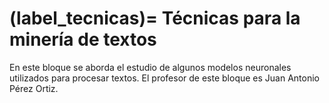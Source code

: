 
(label_tecnicas)=
Técnicas para la minería de textos
==================================

En este bloque se aborda el estudio de algunos modelos neuronales utilizados para procesar textos. El profesor de este bloque es Juan Antonio Pérez Ortiz. 

<!-- 
El bloque comienza con un repaso del funcionamiento del regresor logístico, que nos servirá para asentar los conocimientos necesarios para entender posteriores modelos. A continuación se estudia con cierto nivel de detalle *skip-grams*, uno de los algoritmos para la obtención de *embeddings* incontextuales de palabras. Después se repasa el funcionamiento de las arquitecturas neuronales *feedforward* y se estudia su aplicación a modelos de lengua. El objetivo último es abordar el estudio de la arquitectura más importante de los sistemas actuales de procesamiento de textos: el transformer. Una vez estudiadas estas arquitecturas, finalizaremos con un análisis del funcionamiento de los modelos preentrenados (modelos fundacionales), en general, y de los modelos de lengua, en particular.

Los materiales de clase complementan la lectura de algunos capítulos de un libro de texto ("Speech and Language Processing" de Dan Jurafsky y James H. Martin, borrador de la tercera edición, disponible online) con anotaciones realizadas por el profesor.

## Prácticas a entregar para este bloque

Durante las sesiones de este bloque, estudiaremos diferentes implementaciones en PyTorch de modelos neuronales para procesar textos. Para cada ejemplo de código, excepto el último, has de entregar un notebook con el código original y pequeños bloques de texto con tus comentarios explicando el código en base a lo que has aprendido sobre el tema y sobre PyTorch. Entrega todos los notebooks en forma de enlaces de Google Colab a través de una tutoría de UACloud. Crea los cuadernos de Google Colab con tu cuenta de `gcloud.ua.es` y compártelos con la cuenta del profesor que te indicará en clase. Para el último bloque de código (implementación del transformer), tendrás que complementar el cuaderno con código propio para realizar una tarea adicional y ajuntar un informe detallado dentro del cuaderno. El **plazo de entrega acaba el 31 de mayo de 2023** a las 23.59 horas. Las prácticas se pueden hacer en parejas. Recuerda que hay un examen final de la asignatura, por lo que es muy recomendable que ambos miembros del equipo se impliquen de igual manera.

## Primera sesión (29 de marzo de 2023)

**<span style="font-size: 1.15em">Contenidos a preparar antes de la sesión del 29/03/2023</span>**

Las actividades a realizar antes de esta clase son:

- Lectura y estudio de los contenidos de [esta página](https://jaspock.github.io/me/materials/transformers/regresor) sobre regresión logística. Puedes saltar por ahora el apartado de [implementación en PyTorch](https://jaspock.github.io/me/materials/transformers/regresor#regresores-implementados-en-pytorch), ya que será el eje central de la clase presencial. Como verás, la página te indica qué contenidos has de leer del libro. Tras una primera lectura, lee las anotaciones del profesor, cuyo propósito es ayudarte a entender los conceptos clave del capítulo. Después, realiza una segunda lectura del capítulo del libro. En total, esta parte debería llevarte unas 3 horas 🕒️ de trabajo.
- Visionado y estudio de los tutoriales en vídeo de esta [playlist oficial de PyTorch](https://www.youtube.com/playlist?list=PL_lsbAsL_o2CTlGHgMxNrKhzP97BaG9ZN).  Estudia al menos los 4 primeros vídeos (“Introduction to PyTorch”, “Introduction to PyTorch Tensors”, “The Fundamentals of Autograd” y “Building Models with PyTorch”). En total, esta parte debería llevarte unas 2 horas 🕒️ de trabajo.
- Tras acabar con las dos partes anteriores, realiza este [test de evaluación](https://forms.gle/E1xzZHw6hzMWJaNr7) de estos contenidos. Son pocas preguntas y te llevará unos minutos.

**<span style="font-size: 1.15em">Contenidos para la sesión presencial del 29/03/2023</span>**

En la clase presencial (3 horas 🕒️ de duración), repasaremos los contenidos de la semana anterior y veremos cómo se implementa un regresor logístico en PyTorch siguiendo la implementación de un regresor logístico binario y de uno multinomial que se comentan en [este apartado](https://jaspock.github.io/me/materials/transformers/regresor#regresores-implementados-en-pytorch).

La idea es que vayas creando una serie de notebooks en Google Colab en los que incluyas y comentes cada uno de los programas que vamos a ir viendo. En la última clase se presentará una práctica más avanzada que implicará modificar el código del transformer.

*Nota:* por si te es de utilidad, tienes una copia del código que veremos en este bloque en [esta carpeta de Google Drive][drivecolab] (accede con tu cuenta de `gcloud.ua.es`).

[drivecolab]: https://drive.google.com/drive/folders/1W47uSa0ddxalj9OWQIKk1mRYJ7xq6ftv?usp=sharing

## Segunda sesión (26 de abril de 2023)

Entre la sesión anterior y la del 26 de abril transcurren varias semanas, por lo que la carga de trabajo es mayor que en la sesión anterior.

**<span style="font-size: 1.15em">Contenidos a preparar antes de la sesión del 26/04/2023</span>**

Las actividades a realizar antes de esta clase son:

- Lectura y estudio de [esta página](https://jaspock.github.io/me/materials/transformers/embeddings) sobre la obtención de embeddings incontextuales. Puedes saltar de nuevo el apartado de [implementación en PyTorch](https://jaspock.github.io/me/materials/transformers/embeddings#implementación-en-pytorch), ya que se estudiará en la próxima clase presencial. Como verás, la página te indica qué contenidos has de leer del libro. Tras una primera lectura, lee las anotaciones del profesor, cuyo objetivo es ayudarte a entender los conceptos clave del capítulo. Después, realiza una segunda lectura del capítulo. En total, esta parte debería llevarte unas 4 horas 🕒️ de trabajo.
- Lectura y estudio de [esta página](https://jaspock.github.io/me/materials/transformers/ffw) sobre las redes neuronales hacia delante. Puedes saltar también aquí el apartado de [implementación en PyTorch](https://jaspock.github.io/me/materials/transformers/ffw#implementación-en-pytorch), ya que se estudiará también en la próxima clase presencial. En total, esta parte debería llevarte unas 3 horas 🕒️ de trabajo.
- Primeros pasos en el estudio del modelo transformer. Volveremos a dedicar más horas a esta arquitectura para la próxima sesión de forma que la abordaremos en dos fases. Por ahora, lee con detenimiento la introducción a mecanismos de atención de ["Visualizing A Neural Machine Translation Model"](https://jalammar.github.io/visualizing-neural-machine-translation-mechanics-of-seq2seq-models-with-attention/), así como la introducción visual a los transformers de ["The Illustrated Transformer"](http://jalammar.github.io/illustrated-transformer/) y la más elaborada de ["The Illustrated GPT-2"](https://jalammar.github.io/illustrated-gpt2/). A continuación, lee el apartado 9.7 (solo este apartado) del capítulo ["Deep learning architectures for sequence processing"](https://web.archive.org/web/20221216193204/https://web.stanford.edu/~jurafsky/slp3/9.pdf); el objetivo es que entiendas conceptualmente el mecanismo de atención de los transformers, pero no es necesario que en este momento comprendas todos los detalles técnicos (especialmente las ecuaciones del modelo), ya que volverás a dedicarle tiempo a este capítulo más adelante. En total, esta parte debería llevarte ahora unas 4 horas 🕒️ de trabajo.
- Realización del [test de evaluación](https://forms.gle/Eb3ZwwGxbQp88t4FA) de estos contenidos. Son pocas preguntas y te llevará unos minutos.

**<span style="font-size: 1.15em">Contenidos para la sesión presencial del 26/04/2023</span>**

En la clase presencial (3 horas 🕒️ de duración), repasaremos los contenidos de la semana anterior y veremos sendas implementaciones en PyTorch del algoritmo [skip-grams](https://jaspock.github.io/me/materials/transformers/embeddings#implementación-en-pytorch) y de un modelo de lengua basado en [redes feedforward](https://jaspock.github.io/me/materials/transformers/ffw#implementación-en-pytorch).

## Tercera sesión (10 de mayo de 2023)

**<span style="font-size: 1.15em">Contenidos a preparar antes de la sesión del 10/05/2023</span>**

Las actividades a realizar antes de esta clase son:

- Afianzar el estudio de [esta página](https://jaspock.github.io/me/materials/transformers/attention) sobre el modelo transformer y el capítulo correspondiente del libro. En realidad, ya estudiaste para la sesión anterior todos estos conceptos, pero se te pidió que no te detuvieras en exceso en los detalles técnicos del libro. Ahora, es el momento de que vuelvas a leerlo con más calma y consultes también las anotaciones del profesor que hay en la página web. Puedes saltar de nuevo el apartado de [implementación en PyTorch][guiamingpt], ya que se estudiará en la próxima clase presencial. En total, esta parte debería llevarte unas 4 horas 🕒️ de trabajo.
- Visualizar el [vídeo][vidkarpathy] que introduce las ideas principales de la implementación del transformer que estudiaremos en la clase presencial. Pausa el vídeo y vuelve atrás cuando sea necesario para entender los conceptos clave. En total, esta parte debería llevarte unas 2 horas 🕒️ de trabajo.

[vidkarpathy]: https://youtu.be/kCc8FmEb1nY
[guiamingpt]: https://jaspock.github.io/me/materials/transformers/attention#implementación-en-pytorch

**<span style="font-size: 1.15em">Contenidos para la sesión del 10/05/2023</span>**

En la clase presencial (3 horas 🕒️ de duración), repasaremos los contenidos de la semana anterior y veremos cómo se [implementa el modelo transformer en PyTorch](https://jaspock.github.io/me/materials/transformers/attention#implementación-en-pytorch). En esta clase, además, se presentará la parte final de la práctica a realizar en base al código del transformer.

Del código del transformer solo has de comentar en un cuaderno las clases `CausalSelfAttention` y `Block`, así como los métodos `forward`, `generate`, `__init__`, `_init_weights` y `get_default_config` de la clase `GPT`. Puedes añadir un pequeño código que use las clases del modelo. Haz la práctica final que se menciona a continuación en un cuaderno diferente.

**<span style="font-size: 1.15em">Contenidos prácticos a trabajar tras la sesión</span>**

Tras la sesión, ya puedes ponerte a trabajar en la práctica de desarrollo a realizar para este bloque y de la cual saldrá la mayor parte de la nota del bloque (un 90% aproximadamente). Se espera que dediques a ella unas 11 horas 🕒️ de trabajo. La práctica se basa en modificar ligeramente el código de [minGPT][guiamingpt] para poder realizar experimentos de interpretabilidad mecanicista. El enunciado completo está en el siguiente apartado.

## Práctica sobre interpretabilidad mecanicista de transformers

La *interpretabilidad mecanicista* en el contexto de la inteligencia artificial intenta dar una explicación motivada del funcionamiento de los modelos de aprendizaje automático. Es una propuesta muy importante de cara a generar confianza en los sistemas e inducir ciertos comportamientos en ellos. Dentro del campo de la interpretabilidad mecanicista existen un buen número de técnicas que se pueden aplicar a los transformers. Aquí nos centraremos en el [parcheado de activaciones][patching].

[patching]: https://dynalist.io/d/n2ZWtnoYHrU1s4vnFSAQ519J#z=qeWBvs-R-taFfcCq-S_hgMqx

El parcheado de activaciones *interviene* en una activación específica de un modelo mediante la sustitución de una activación *corrompida* con una activación *limpia*. Se mide entonces cómo afecta el cambio a la salida del modelo. Esto nos permite identificar qué activaciones son importantes para el resultado del modelo y localizar posibles causas de errores en la predicción. 

En nuestro caso particular, vas a escribir código que ejecute la versión más pequeña de GPT2 (usa la cadena `gpt2` en el código) con dos entradas diferentes: dos textos que solo se diferencien en un único token. La idea es que al proporcionar al modelo la entrada corrompida, intervendremos en el embedding tras una cierta capa (uno solo cada vez) y lo parchearemos con el embedding correspondiente de la ejecución limpia. Luego mediremos cuánto cambia la predicción del siguiente token respecto a la ejecución limpia. Si el cambio es significativo, entonces podemos estar seguros de que la activación que hemos alterado es importante para la predicción. Este proceso de parcheado lo realizaremos para cada capa del modelo y para cada token de la entrada. Con toda esta información, obtendremos una gráfica y sacaremos conclusiones. Por motivos que entenderás en un momento, los dos textos han de tener el mismo número de tokens.

**<span style="font-size: 1.15em">Ejemplo de análisis</span>**

Daremos un ejemplo para que se entienda mejor. Considera el siguiente texto de entrada: "Michelle Jones was a top-notch student. Michelle". Si se lo damos a GPT2 y estudiamos la probabilidad emitida por el modelo para el token que sigue a la segunda aparición de Michelle, obtendremos lo siguiente (solo se muestran los 20 tokens más probables): 

```{list-table}
:header-rows: 1

* - Position
  - Token index
  - Token
  - Probability
* - 1
  - 373
  - was
  - 0.1634
* - 2
  - 5437
  - Jones
  - 0.1396
* - 3
  - 338
  - 's
  - 0.0806
* - 4
  - 550
  - had
  - 0.0491
* - 5
  - 318
  - is
  - 0.0229
* - 6
  - 290
  - and
  - 0.0227
* - 7
  - 11
  - ,
  - 0.0222
* - 8
  - 531
  - said
  - 0.0134
* - 9
  - 468
  - has
  - 0.0120
* - 10
  - 635
  - also
  - 0.0117
* - 11
  - 1625
  - came
  - 0.0091
* - 12
  - 1297
  - told
  - 0.0084
* - 13
  - 1422
  - didn
  - 0.0070
* - 14
  - 2993
  - knew
  - 0.0067
* - 15
  - 1816
  - went
  - 0.0061
* - 16
  - 561
  - would
  - 0.0061
* - 17
  - 3111
  - worked
  - 0.0055
* - 18
  - 750
  - did
  - 0.0054
* - 19
  - 2486
  - Obama
  - 0.0053
* - 20
  - 2492
  - wasn
  - 0.0050

```

Como era de esperar, el token "Jones" tiene una probabilidad notablemente elevada. Ahora, considera la entrada corrompida "Michelle Smith was a top-notch student. Michelle". Si le damos esta entrada a GPT2, esperamos que la probabilidad de "Jones" a como continuación del texto sea mucho menor que antes y que la de "Smith" sea mucho mayor, lo que (puedes comprobarlo) efectivamente ocurre. Pero queremos ir más allá y saber qué embeddings son los que más influyen en esta diferencia. Dado que ambas entradas tienen 11 tokens (más adelante explicaremos cómo averiguarlo) y que el transformer del modelo GPT2 pequeño tiene 12 capas, si nos centramos en los embeddings que se obtienen a la salida de cada capa, podemos parchear 11×12 = 132 embeddings diferentes. Calcularemos, por tanto, 132 veces la diferencia entre el logit de "Smith" y el logit de "Jones" en la salida del último token de la entrada ("Michelle") en el modelo corrompido. Observa que también podríamos calcular las diferencias tras aplicar la función softmax, pero en este caso no lo haremos.

Una representación en forma de mapa de calor del resultado es la siguiente:

```{figure} images/mechanistic-michelle.png
---
height: 540px
name: fig-mech
---
```

Recuerda que en un gráfico como el anterior, debido a la máscara de atención y a la disposición de las capas, la información fluye de izquierda a derecha y de arriba a abajo. Puedes ver cómo intervenir en la primera columna no tiene efectos en la predicción del siguiente token, lo que tiene todo el sentido, ya que los embeddings que se parchean tienen exactamente los mismos valores en el modelo limpio y en el corrompido, ya que el contexto anterior es el mismo. Tampoco parece haber cambios al parchear los embeddings de la tercera a la antepenúltima columna. Sin embargo, observa cómo al intervenir los embeddings de muchas capas del segundo token, la predicción se decanta hacia "Jones" (el color se hace oscuro cuando la diferencia entre el logit de "Smith" y el de "Jones" se va haciendo negativa porque "Jones" tiene un logit mayor). Modificar los embeddings de las últimas capas del segundo token tiene efectos mucho menores, ya que el embedding apenas puede influir en el futuro de la secuencia. En la última posición ("Michelle") se observa que los embeddings de las capas finales van anticipándose al token que tienen que predecir.

Algunos textos corrompidos adicionales que puede ser interesante explorar son, por ejemplo, "Jessica Jones was a top-notch student. Michelle" o "Michelle Smith was a top-notch student. Jessica".

En esta práctica se trata de que programes el código que te permite obtener gráficas y probabilidades como las anteriores, propongas tus propios textos limpios y corrompidos (intenta tirar de creatividad y no estudiar textos o fenómenos muy similares), realices un análisis parecido al anterior y escribas un informe dentro de un cuaderno de Python de unas 1500-2000 palabras en el que presentes y comentes el código que has implementado, además de presentar tu enfoque, los resultados y las conclusiones pertinentes. Serán bienvenidas las ideas originales y los experimentos adicionales que se te ocurran.

**<span style="font-size: 1.15em">Tokenization</span>**

El modelo GPT2 usa un tokenizador basado en BPE que trocea el texto de entrada en palabras o en unidades inferiores dependiendo de su frecuencia. El código de minGPT permite descargar dicho tokenizador y usarlo para segmentar los textos. El siguiente código muestra cómo tokenizar un texto para obtener sus índices y viceversa.

```python
from mingpt.bpe import BPETokenizer

input = "Michelle Jones was a top-notch student. Michelle"
print("Input:", input)
bpe = BPETokenizer()
# bpe() gets a string and returns a 2D batch tensor 
# of indices with shape (1, input_length)
tokens = bpe(input)[0]
print("Tokenized input:", tokens)
input_length = tokens.shape[-1]
print("Number of input tokens:", input_length)
# bpe.decode gets a 1D tensor (list of indices) and returns a string
print("Detokenized input from indices:", bpe.decode(tokens))  
tokens_str = [bpe.decode(torch.tensor([token])) for token in tokens]
print("Detokenized input as strings: " + '/'.join(tokens_str))
```

**<span style="font-size: 1.15em">Detalles de implementación</span>**

Lo siguiente son algunos detalles de implementación que te pueden ser útiles, pero que no es necesario que sigas. 

Para conseguir un código que te permita realizar el parcheado de activaciones te tendrás que centrar en los ficheros `mingpt/model.py` y `generate.ipynb`. Si trabajas en local sin usar un *notebook* (recomendado) copia el código de `generate.ipynb` en un fichero `generate.py` que puedas ejecutar desde la línea de órdenes.

Puedes trabajar directamente en una sesión de Google Colab. Aquí tienes un [proyecto][proyectocolab] (accede con tu cuenta de `gcloud.ua.es`) con instrucciones sobre cómo usarlo para desarrollar. Sin embargo, es mucho más cómodo desarrollar en local (entre otras cosas, puedes trabajar con un mejor editor de texto que el de Colab y también depurar). Incluso si no tienes una GPU, el código funciona sin problemas sobre CPU y solo tarda unos segundos más que sobre GPU al solo trabajar con un texto y con un modelo no excesivamente grande. Cuando tengas el código final, puedes subirlo a un notebook para su entrega.

Añade a la función `forward` del transformer, código que permita salvar (según el valor de cierto *flag* booleano recibido como parámetro) en una variable de instancia las activaciones de cada capa y cada posición. Recuerda hacer una copia profunda de los embeddings y no guardar únicamente una referencia que puede ser sobreescrita posteriormente; para ello, consulta la secuencia de llamadas `.detach().clone()` de PyTorch. Añade también código que permita (de nuevo en base a un parámetro booleano) parchear el embedding de una capa y posición concretas. 

Añade también a la función `forward` código que guarde los logits del último token, que contienen la información que nos interesa sobre la predicción del siguiente token. Puedes guardar esta información en un atributo que luego puedes acceder desde el exterior de la clase. Observa que solo te interesa el vector correspondiente al último token.

Añade código al fichero `generate.py` que divida el texto limpio en tokens, lo pase por el modelo a través de la función `generate` (pidiéndole al modelo que guarde los embeddings intermedios) y muestre las continuaciones más probables a partir de los logits del último token. Ten en cuenta que si quieres saber la probabilidad de una continuación como el token "Jones", por ejemplo, has de buscar el índice de dicho token en el vocabulario anteponiéndole un espacio en blanco (`index = bpe(' Jones')`). Esto es así porque el segmentador de BPE trata de forma diferente los tokens que aparecen al principio de la secuencia y los que aparecen en medio. Una vez tengas el índice del token, puedes acceder a la posición correspondiente del vector de logits y obtener la probabilidad no normalizada de que sea la continuación.

Después, puedes trabajar con el texto corrupto. Incluye un doble bucle que itere sobre todas las capas y todas las posiciones y llame cada vez a `generate` pasándole la capa y la posición en la que realizar la intervención. En cada paso, evalúa la diferencia de logits oportuna y guárdala en una matriz de diferencias.

Usa finalmente la función `matshow` de `matplotlib` para visualizar la matriz de diferencias.

[proyectocolab]: https://colab.research.google.com/drive/1dq2EClvIbEtoEnHWoAXZQTArJDHivQly?usp=sharing

**<span style="font-size: 1.15em">Una explicación más informal</span>**

La siguiente explicación informal puede que te ayude a entender mejor el objetivo de la práctica.

Considera para simplificar la frase "a b c" y la versión corrompida "d e f". En general, habrá muchos más tokens en común, pero así queda todo más claro en la siguiente discusión. Considera que el modelo neuronal basado en el transformer tiene 5 capas de atención. Considera que vamos a estudiar qué embeddings son importantes para la predicción de que tras estas frases vaya el token "X".

Se trata primero de que permitas que en la función forward del transformer (clase `GPT`) se puedan guardar (por ejemplo en una lista de listas de tensores) los 3x5=15 embeddings que se generan a la salida de cada una de las capas cuando se procesa la frase "a b c". En el enunciado se dan algunos detalles porque no puedes guardar simplemente la referencia a los tensores, ya que se modificarán la próxima vez que llames a forward, sino que has de clonar los tensores (lo que se llama "copia defensiva"). Con esto tendrás almacenados los 15 tensores (embeddings) de la frase limpia.

Guárdate también los logits tras la última capa. En particular, solo necesitarás los de la última posición (es decir, los logits correspondientes al token "c"), que te dan una medida de la probabilidad del siguiente token, es decir, del token que irá tras "c". Recuerda que estos logits no son realmente probabilidades (son valores como -11.1, -0.5, 0.78, o 2.32323) porque no se les ha aplicado la función softmax, pero trabajar con ellos es más cómodo que trabajar con las probabilidades porque tenemos valores con un rango más amplio. No obstante, el estudio podría hacerse igualmente con probabilidades estrictas. En realidad, ni siquiera necesitas guardarte todos los logits, sino solo el escalar que corresponde al token "X" porque es lo único que usarás después.

Ahora le das al modelo la versión corrompida "d e f", indicándole que no sobreescriba la copia de los embeddings que obtuvimos con la frase limpia. La frase corrompida ha de tener el mismo número de tokens que la limpia para que la siguiente discusión tenga sentido. La idea es modificar uno solo de los 15 embeddings que se producen mientras se procesa la frase sucia. Si, por ejemplo, nos centramos en el embedding del primer token ("d") tras la primera capa, se trataría de que el código de la función forward opere "casi" de la forma normal, pero cuando se obtenga la salida de la primera capa y antes de pasarla como entrada a la segunda capa, se ha de modificar el embedding correspondiente a la primera palabra (solo ese) y sustituirlo por el embedding correspondiente (de la misma capa y posición) que te guardaste para la frase limpia (es decir, en este caso, sería el embedding que te guardaste tras la primera capa para el token "a"). Con esto, la segunda capa recibirá como entrada el embedding que se generó para "a" en lugar del de "d".

Tras intervenir en el embedding de la posición 1 tras la capa 1, el resto del modelo trabaja sin ningún "contratiempo". De la misma manera que antes, ahora miramos los logits de la predicción del token que va tras el último token de la frase corrompida (es decir, "f"). Y nos centramos en el valor del logit de la predicción del token "X". La diferencia entre este valor y el que nos guardamos para la frase limpia nos da una idea de cómo de relevante es el embedding de la capa 1 y posición 1 en la predicción del token "X". En el enunciado se muestra cómo algunos embeddings son mucho más relevantes que otros. Y tú tienes que hacer un estudio similar con diferentes frases.

Si repites la operación anterior con los otros 14 embeddings (llamando 14 veces más a la función forward), terminarás teniendo 15 diferencias de logits (15 valores escalares) que puedes representar en un mapa de calor de 3x5 como se ve más arriba.

Finalmente, ten en cuenta que la discusión de este apartado tiene una pequeña simplificación respecto a lo que se pide en el enunciado de más arriba. Allí se proponía calcular la diferencia entre el logit de "Smith" y el logit de "Jones" en la salida del último token en el modelo corrompido, lo que da un poco más de información que la diferencia que hemos explicado en este apartado, es decir, la diferencia entre la predicción de un solo token ("Jones") en la frase limpia y la corrompida, en lugar de dos tokens en la frase corrompida. En realidad, cualquiera de las dos opciones es válida para llegar a las conclusiones que nos interesan: que en la frase corrompida, el logit de "Jones" se hace mucho menor excepto para ciertas intervenciones. Si quieres que tu mapa de calor coincida con el de este enunciado, sigue el enfoque basado en los dos tokens "Jones" y "Smith".

**<span style="font-size: 1.15em">Ampliar conocimientos</span>**

Lo anterior es solo uno de los múltiples análisis que se han propuesto dentro de la interpretabilidad mecanicista. Para esta práctica no se espera que vayas más allá de esto, pero si te interesa conocer un par de análisis más puedes consultar [este tutorial][lines50]. Observa que aunque el tutorial usa una librería para parchear las activaciones, en esta práctica no puedes usar ninguna librería para ello y lo has de hacer directamente sobre el código de minGPT. Una revisión mucho más detallada sobre la interpretabilidad mecanicista se puede encontrar en [este trabajo][nanda] de Neel Nanda.

[lines50]: https://www.lesswrong.com/posts/hnzHrdqn3nrjveayv/how-to-transformer-mechanistic-interpretability-in-50-lines
[nanda]: https://www.neelnanda.io/mechanistic-interpretability/glossary

-->
